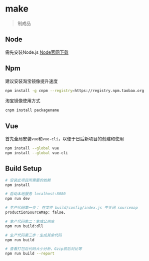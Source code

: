# make

> 制成品

## Node

需先安装Node.js
[Node官网下载](https://nodejs.org/zh-cn/)

## Npm

建议安装淘宝镜像提升速度

``` bash
npm install -g cnpm --registry=https://registry.npm.taobao.org
```

淘宝镜像使用方式

``` bash
cnpm install packagename
```

## Vue

首先全局安装`vue`和`vue-cli`，以便于日后新项目的创建和使用

``` bash
npm install --global vue
npm install --global vue-cli
```

## Build Setup

``` bash
# 安装此项目所需要的依赖
npm install

# 启动本地服务 localhost:8080
npm run dev

# 生产代码第一步： 在文件 build/config/index.js 中关闭 sourcemap
productionSourceMap: false,

# 生产代码第二：生成公用库
npm run build:dll

# 生产代码第三步：生成其余代码
npm run build

# 查看打包后代码大小分析，Gzip前后对比等
npm run build --report
```
